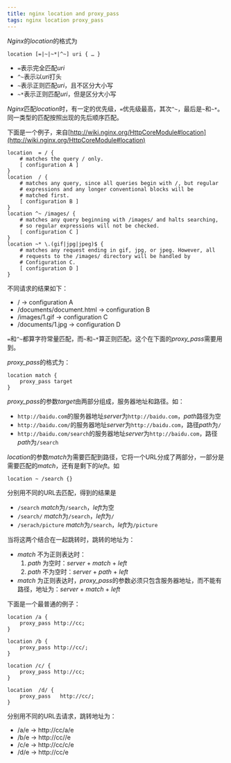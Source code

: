 ```yaml
---
title: nginx location and proxy_pass
tags: nginx location proxy_pass
---
```

*Nginx*的*location*的格式为

	location [=|~|~*|^~] uri { … }

* `=`表示完全匹配*uri*
* `^~`表示以*uri*打头
* `~`表示正则匹配*uri*，且不区分大小写
* `~*`表示正则匹配*uri*，但是区分大小写

*Nginx*匹配*location*时，有一定的优先级，`=`优先级最高，其次`^~`，最后是`~`和`~*`。同一类型的匹配按照出现的先后顺序匹配。

下面是一个例子，来自[http://wiki.nginx.org/HttpCoreModule#location](http://wiki.nginx.org/HttpCoreModule#location)

	location  = / {
  		# matches the query / only.
  		[ configuration A ]
	}
	location  / {
  		# matches any query, since all queries begin with /, but regular
  		# expressions and any longer conventional blocks will be
  		# matched first.
  		[ configuration B ]
	}
	location ^~ /images/ {
		# matches any query beginning with /images/ and halts searching,
		# so regular expressions will not be checked.
		[ configuration C ]
	}
	location ~* \.(gif|jpg|jpeg)$ {
		# matches any request ending in gif, jpg, or jpeg. However, all
		# requests to the /images/ directory will be handled by
		# Configuration C.
		[ configuration D ]
	}

<!--more-->

不同请求的结果如下：

* / -> configuration A
* /documents/document.html -> configuration B
* /images/1.gif -> configuration C
* /documents/1.jpg -> configuration D

`=`和`^~`都算字符常量匹配，而`~`和`~*`算正则匹配。这个在下面的*proxy_pass*需要用到。

*proxy_pass*的格式为：

	location match {
		proxy_pass target
	}

*proxy_pass*的参数*target*由两部分组成，服务器地址和路径。如：

*  `http://baidu.com`的服务器地址*server*为`http://baidu.com`，*path*路径为空
*  `http://baidu.com/`的服务器地址*server*为`http://baidu.com`，路径*path*为`/`
*  `http://baidu.com/search`的服务器地址*server*为`http://baidu.com`，路径*path*为`/search`

*location*的参数*match*为需要匹配到路径，它将一个URL分成了两部分，一部分是需要匹配的*match*，还有是剩下的*left*。如

	location ~ /search {}

分别用不同的URL去匹配，得到的结果是

* `/search` *match*为`/search`，*left*为空
* `/search/` *match*为`/search`，*left*为`/`
* `/serach/picture` *match*为`/search`，*left*为`/picture`

当将这两个结合在一起跳转时，跳转的地址为：

* *match* 不为正则表达时：
	1. *path* 为空时：*server* + *match* + *left*
	2. *path* 不为空时：*server* + *path* + *left*
* *match* 为正则表达时，*proxy_pass*的参数必须只包含服务器地址，而不能有路径，地址为：*server* + *match* + *left*

下面是一个最普通的例子：

    location /a {
    	proxy_pass http://cc;
    }

    location /b {
    	proxy_pass http://cc/;
    }

    location /c/ {
    	proxy_pass http://cc;
    }

	location  /d/ {
  		proxy_pass   http://cc/;
  	}

分别用不同的URL去请求，跳转地址为：

* /a/e -> http://cc/a/e
* /b/e -> http://cc//e
* /c/e -> http://cc/c/e
* /d/e -> http://cc/e


